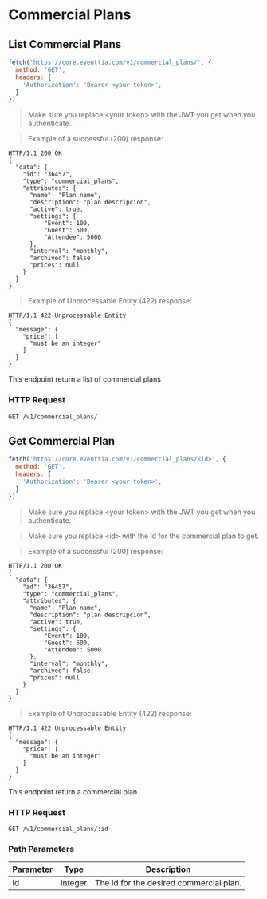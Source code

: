 # Commercial Plans

## List Commercial Plans

```javascript
fetch('https://core.eventtia.com/v1/commercial_plans/', {
  method: 'GET',
  headers: {
    'Authorization': 'Bearer <your token>',
  }
})
```

> Make sure you replace &lt;your token&gt; with the JWT you get when you authenticate.

> Example of a successful (200) response:

```http
HTTP/1.1 200 OK
{
  "data": {
    "id": "36457",
    "type": "commercial_plans",
    "attributes": {
      "name": "Plan name",
      "description": "plan descripcion",
      "active": true,
      "settings": {
          "Event": 100,
          "Guest": 500,
          "Attendee": 5000
      },
      "interval": "monthly",
      "archived": false,
      "prices": null
    }
  }
}
```

> Example of Unprocessable Entity (422) response:

```http
HTTP/1.1 422 Unprocessable Entity
{
  "message": {
    "price": [
      "must be an integer"
    ]
  }
}
```

This endpoint return a list of commercial plans

### HTTP Request

`GET /v1/commercial_plans/`

## Get Commercial Plan

```javascript
fetch('https://core.eventtia.com/v1/commercial_plans/<id>', {
  method: 'GET',
  headers: {
    'Authorization': 'Bearer <your token>',
  }
})
```

> Make sure you replace &lt;your token&gt; with the JWT you get when you authenticate.

> Make sure you replace &lt;id&gt; with the id for the commercial plan to get.

> Example of a successful (200) response:

```http
HTTP/1.1 200 OK
{
  "data": {
    "id": "36457",
    "type": "commercial_plans",
    "attributes": {
      "name": "Plan name",
      "description": "plan descripcion",
      "active": true,
      "settings": {
          "Event": 100,
          "Guest": 500,
          "Attendee": 5000
      },
      "interval": "monthly",
      "archived": false,
      "prices": null
    }
  }
}
```

> Example of Unprocessable Entity (422) response:

```http
HTTP/1.1 422 Unprocessable Entity
{
  "message": {
    "price": [
      "must be an integer"
    ]
  }
}
```

This endpoint return a commercial plan

### HTTP Request

`GET /v1/commercial_plans/:id`

### Path Parameters

Parameter | Type | Description
--------- | ---- | -----------
id | integer | The id for the desired commercial plan.
